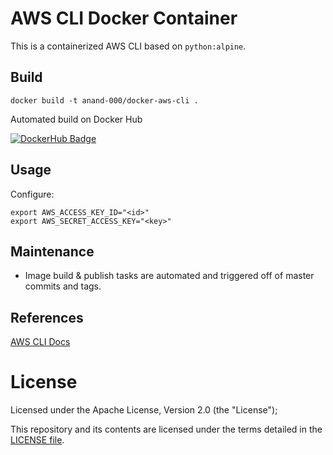 # AWS CLI Docker Container

This is a containerized AWS CLI based on `python:alpine`.

## Build

```
docker build -t anand-000/docker-aws-cli .
```

Automated build on Docker Hub

[![DockerHub Badge](http://dockeri.co/image//docker-aws-cli)](https://hub.docker.com/r/anand-000/docker-aws-cli/)

## Usage

Configure:

```
export AWS_ACCESS_KEY_ID="<id>"
export AWS_SECRET_ACCESS_KEY="<key>"
```

## Maintenance 

* Image build & publish tasks are automated and triggered off of master commits and tags.

## References

[AWS CLI Docs](https://aws.amazon.com/documentation/cli/)

# License

Licensed under the Apache License, Version 2.0 (the "License");

This repository and its contents are licensed under the terms detailed in the [LICENSE file](./LICENSE).

